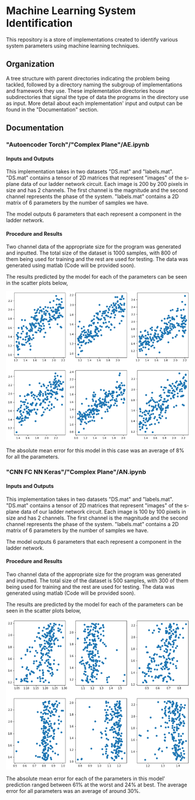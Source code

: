 # Machine Learning System Identification

This repository is a store of implementations created to identify various system parameters using machine learning techniques.

## Organization

A tree structure with parent directories indicating the problem being tackled, followed by a directory naming the subgroup of implementations and framework they use. These implementation directories house subdirectories that signal the type of data the programs in the directory use as input. More detail about each implementation' input and output can be found in the "Documentation" section.

## Documentation

### "Autoencoder Torch"/"Complex Plane"/AE.ipynb

#### Inputs and Outputs

This implementation takes in two datasets "DS.mat" and "labels.mat". "DS.mat" contains a tensor of 2D matrices that represent "images" of the s-plane data of our ladder network circuit. Each image is 200 by 200 pixels in size and has 2 channels. The first channel is the magnitude and the second channel represents the phase of the system. "labels.mat" contains a 2D matrix of 6 parameters by the number of samples we have.

The model outputs 6 parameters that each represent a component in the ladder network.

#### Procedure and Results

Two channel data of the appropriate size for the program was generated and inputted. The total size of the dataset is 1000 samples, with 800 of them being used for training and the rest are used for testing. The data was generated using matlab (Code will be provided soon).

The results predicted by the model for each of the parameters can be seen in the scatter plots below, 

![AE Results](Autoencoder%20Torch/Complex%20Plane/Results/AE%20Results.png)

The absolute mean error for this model in this case was an average of 8% for all the parameters.

### "CNN FC NN Keras"/"Complex Plane"/AN.ipynb

#### Inputs and Outputs

This implementation takes in two datasets "DS.mat" and "labels.mat". "DS.mat" contains a tensor of 2D matrices that represent "images" of the s-plane data of our ladder network circuit. Each image is 100 by 100 pixels in size and has 2 channels. The first channel is the magnitude and the second channel represents the phase of the system. "labels.mat" contains a 2D matrix of 6 parameters by the number of samples we have.

The model outputs 6 parameters that each represent a component in the ladder network.

#### Procedure and Results

Two channel data of the appropriate size for the program was generated and inputted. The total size of the dataset is 500 samples, with 300 of them being used for training and the rest are used for testing. The data was generated using matlab (Code will be provided soon).

The results are predicted by the model for each of the parameters can be seen in the scatter plots below,

![AN Results](CNN%20FC%20NN%20Keras/Complex%20Plane/Results/AN%20Results.png)

The absolute mean error for each of the parameters in this model' prediction ranged between 61% at the worst and 24% at best. The average error for all parameters was an average of around 30%.